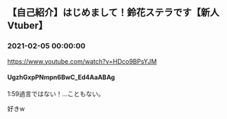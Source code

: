 ## 【自己紹介】はじめまして！鈴花ステラです【新人Vtuber】
### 2021-02-05 00:00:00
https://www.youtube.com/watch?v=HDco9BPsYJM
#### UgzhGxpPNmpn6BwC_Ed4AaABAg
1:59過言ではない！…こともない。

好きw

